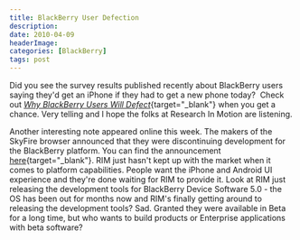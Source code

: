 ```yaml
---
title: BlackBerry User Defection
description: 
date: 2010-04-09
headerImage: 
categories: [BlackBerry]
tags: post
---
```


Did you see the survey results published recently about BlackBerry users saying they'd get an iPhone if they had to get a new phone today?  Check out [_Why BlackBerry Users Will Defect_](https://marketwatch.com/story/why-blackberry-users-will-defect-2010-03-31){target="_blank"} when you get a chance. Very telling and I hope the folks at Research In Motion are listening.

Another interesting note appeared online this week. The makers of the SkyFire browser announced that they were discontinuing development for the BlackBerry platform. You can find the announcement [here](https://skyfire.com/blog/2010/04/07/android-blackberry-and-beyond/){target="_blank"}. RIM just hasn't kept up with the market when it comes to platform capabilities. People want the iPhone and Android UI experience and they're done waiting for RIM to provide it. Look at RIM just releasing the development tools for BlackBerry Device Software 5.0 - the OS has been out for months now and RIM's finally getting around to releasing the development tools? Sad. Granted they were available in Beta for a long time, but who wants to build products or Enterprise applications with beta software?